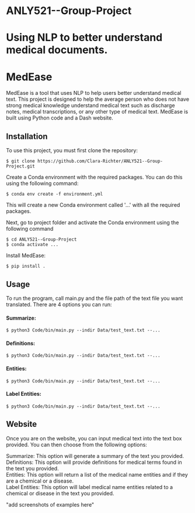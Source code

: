 # ANLY521--Group-Project
Using NLP to better understand medical documents.
=======
# MedEase
MedEase is a tool that uses NLP to help users better understand medical text. This project is designed to help the average person who does not have strong medical knowledge understand medical text such as discharge notes, medical transcriptions, or any other type of medical text. MedEase is built using Python code and a Dash website.

## Installation
To use this project, you must first clone the repository:
```
$ git clone https://github.com/Clara-Richter/ANLY521--Group-Project.git
```

Create a Conda environment with the required packages. You can do this using the following command:
```
$ conda env create -f environment.yml
```

This will create a new Conda environment called '...' with all the required packages.

Next, go to project folder and activate the Conda environment using the following command
```
$ cd ANLY521--Group-Project
$ conda activate ...
```

Install MedEase:
```
$ pip install .
```

## Usage
To run the program, call main.py and the file path of the text file you want translated. There are 4 options you can run:

#### Summarize:
```
$ python3 Code/bin/main.py --indir Data/test_text.txt --...
```

#### Definitions:
```
$ python3 Code/bin/main.py --indir Data/test_text.txt --...
```

#### Entities:
```
$ python3 Code/bin/main.py --indir Data/test_text.txt --...
```

#### Label Entities:
```
$ python3 Code/bin/main.py --indir Data/test_text.txt --...
```

## Website
Once you are on the website, you can input medical text into the text box provided. You can then choose from the following options:

Summarize: This option will generate a summary of the text you provided.   
Definitions: This option will provide definitions for medical terms found in the text you provided.  
Entities: This option will return a list of the medical name entities and if they are a chemical or a disease.  
Label Entities: This option will label medical name entities related to a chemical or disease in the text you provided.   

"add screenshots of examples here"


